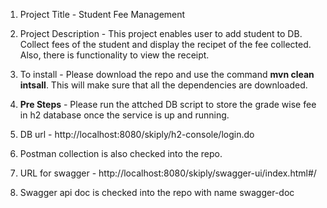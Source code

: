 1. Project Title - Student Fee Management
2. Project Description - This project enables user to add student to DB. Collect fees of the student and display the recipet of the fee collected. Also, there is functionality to view the receipt.
3. To install - Please download the repo and use the command **mvn clean intsall**. This will make sure that all the dependencies are downloaded.
4. **Pre Steps** - Please run the attched DB script to store the grade wise fee in h2 database once the service is up and running.
5. DB url - http://localhost:8080/skiply/h2-console/login.do

6. Postman collection is also checked into the repo.
7. URL for swagger - http://localhost:8080/skiply/swagger-ui/index.html#/
8. Swagger api doc is checked into the repo with name swagger-doc
